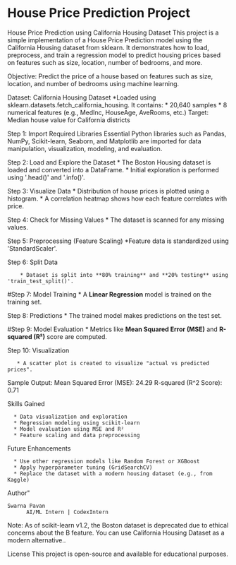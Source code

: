 # House Price Prediction Project
House Price Prediction using California Housing Dataset
        This project is a simple implementation of a House Price Prediction model using the California Housing dataset from sklearn. It demonstrates how to load, preprocess, and train a regression model to predict housing prices based on features such as size, location, number of bedrooms, and more.

Objective: 
      Predict the price of a house based on features such as size, location, and number of bedrooms using machine learning.

Dataset:
  California Housing Dataset
      *Loaded using sklearn.datasets.fetch_california_housing. It contains:
          * 20,640 samples
          * 8 numerical features (e.g., MedInc, HouseAge, AveRooms, etc.)
          Target: Median house value for California districts

Step 1: Import Required Libraries
        Essential Python libraries such as Pandas, NumPy, Scikit-learn, Seaborn, and Matplotlib are imported for data                 manipulation, visualization, modeling, and evaluation.

Step 2: Load and Explore the Dataset
        * The Boston Housing dataset is loaded and converted into a DataFrame.
        * Initial exploration is performed using '.head()' and '.info()'.

Step 3: Visualize Data
        * Distribution of house prices is plotted using a histogram.        * A correlation heatmap shows how each feature correlates with price.

 Step 4: Check for Missing Values
        * The dataset is scanned for any missing values.

 Step 5: Preprocessing (Feature Scaling)
        *Feature data is standardized using 'StandardScaler'.

 Step 6: Split Data

        * Dataset is split into **80% training** and **20% testing** using             'train_test_split()'.

#Step 7: Model Training
        * A **Linear Regression** model is trained on the training set.

Step 8: Predictions
        * The trained model makes predictions on the test set.

 #Step 9: Model Evaluation
      * Metrics like **Mean Squared Error (MSE)** and **R-squared (R²)**              score are computed.

Step 10: Visualization

       * A scatter plot is created to visualize "actual vs predicted                  prices".

Sample Output:
         Mean Squared Error (MSE): 24.29
         R-squared (R^2 Score): 0.71

Skills Gained

      * Data visualization and exploration
      * Regression modeling using scikit-learn
      * Model evaluation using MSE and R²
      * Feature scaling and data preprocessing

Future Enhancements

      * Use other regression models like Random Forest or XGBoost
      * Apply hyperparameter tuning (GridSearchCV)
      * Replace the dataset with a modern housing dataset (e.g., from Kaggle)

 Author"

    Swarna Pavan
          AI/ML Intern | CodexIntern

Note:
       As of scikit-learn v1.2, the Boston dataset is deprecated due to ethical concerns about the B feature. You can use  California Housing Dataset as a modern alternative..

License
    This project is open-source and available for educational purposes.

